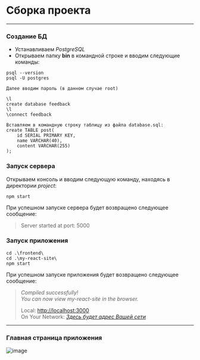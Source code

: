 # Сборка проекта
***

### Создание БД

+ Устанавливаем *PostgreSQL*
+ Открываем папку **bin** в командной строке и вводим следующие команды:
```
psql --version   
psql -U postgres

Далее вводим пароль (в данном случае root)

\l
сreate database feedback
\l
\connect feedback

Вставляем в командную строку таблицу из файла database.sql:
create TABLE post(
    id SERIAL PRIMARY KEY,
    name VARCHAR(40),
    content VARCHAR(255)
);
```

### Запуск сервера  
Открываем консоль и вводим следующую команду, находясь в директории *project*:
```
npm start
```  

При успешном запуске сервера будет возвращено следующее сообщение:
> Server started at port: 5000

### Запуск приложения 
```
cd .\frontend\
cd .\my-react-site\
npm start 
```
При успешном запуске приложения будет возвращено следующее сообщение:
> *Compiled successfully!*  
> *You can now view my-react-site in the browser.*    
> 
>   Local:            [http://localhost:3000](http://localhost:3000)   
>   On Your Network:  *[Здесь будет адрес Вашей сети](/)*

---


### Главная страница приложения   

![image](https://github.com/user-attachments/assets/ff906656-7cac-4522-af58-bb096b4ed24b)

